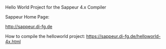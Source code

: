 Hello World Project for the Sappeur 4.x Compiler

Sappeur Home Page:

http://sappeur.di-fg.de

How to compile the helloworld project: https://sappeur.di-fg.de/helloworld-4x.html
